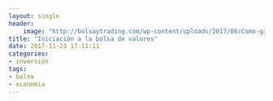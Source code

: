 ```yaml
---
layout: single
header:
    image: "http://bolsaytrading.com/wp-content/uploads/2017/06/Como-ganar-en-bolsa-con-una-cuenta-pequeña.jpg"
title: "Iniciación a la bolsa de valores"
date: 2017-11-23 17:11:11
categories: 
- inversión
tags: 
- bolsa
- economia
---
```


